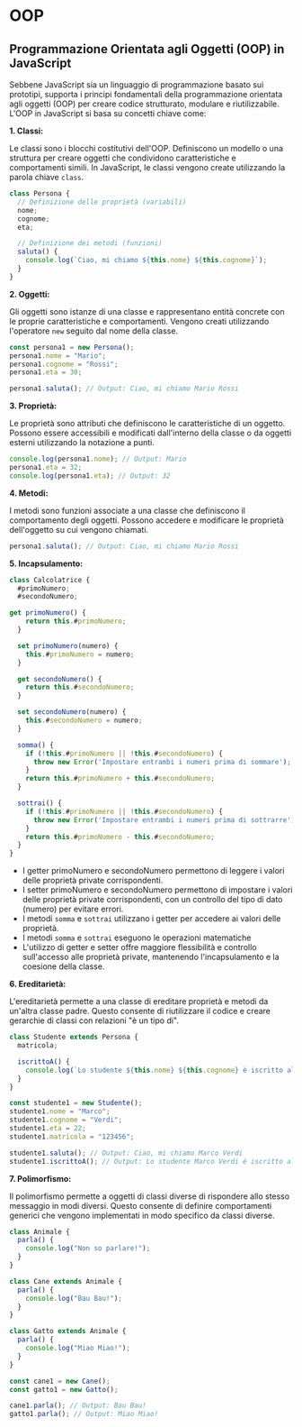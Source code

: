 # OOP

## Programmazione Orientata agli Oggetti (OOP) in JavaScript

Sebbene JavaScript sia un linguaggio di programmazione basato sui prototipi, supporta i principi fondamentali della programmazione orientata agli oggetti (OOP) per creare codice strutturato, modulare e riutilizzabile. L'OOP in JavaScript si basa su concetti chiave come:

**1. Classi:**

Le classi sono i blocchi costitutivi dell'OOP. Definiscono un modello o una struttura per creare oggetti che condividono caratteristiche e comportamenti simili. In JavaScript, le classi vengono create utilizzando la parola chiave `class`.

```javascript
class Persona {
  // Definizione delle proprietà (variabili)
  nome;
  cognome;
  eta;

  // Definizione dei metodi (funzioni)
  saluta() {
    console.log(`Ciao, mi chiamo ${this.nome} ${this.cognome}`);
  }
}
```

**2. Oggetti:**

Gli oggetti sono istanze di una classe e rappresentano entità concrete con le proprie caratteristiche e comportamenti. Vengono creati utilizzando l'operatore `new` seguito dal nome della classe.

```javascript
const persona1 = new Persona();
persona1.nome = "Mario";
persona1.cognome = "Rossi";
persona1.eta = 30;

persona1.saluta(); // Output: Ciao, mi chiamo Mario Rossi
```

**3. Proprietà:**

Le proprietà sono attributi che definiscono le caratteristiche di un oggetto. Possono essere accessibili e modificati dall'interno della classe o da oggetti esterni utilizzando la notazione a punti.

```javascript
console.log(persona1.nome); // Output: Mario
persona1.eta = 32;
console.log(persona1.eta); // Output: 32
```

**4. Metodi:**

I metodi sono funzioni associate a una classe che definiscono il comportamento degli oggetti. Possono accedere e modificare le proprietà dell'oggetto su cui vengono chiamati.

```javascript
persona1.saluta(); // Output: Ciao, mi chiamo Mario Rossi
```

**5. Incapsulamento:**

```javascript
class Calcolatrice {
  #primoNumero;
  #secondoNumero;

get primoNumero() {
    return this.#primoNumero;
  }

  set primoNumero(numero) {
    this.#primoNumero = numero;
  }

  get secondoNumero() {
    return this.#secondoNumero;
  }

  set secondoNumero(numero) {
    this.#secondoNumero = numero;
  }

  somma() {
    if (!this.#primoNumero || !this.#secondoNumero) {
      throw new Error('Impostare entrambi i numeri prima di sommare');
    }
    return this.#primoNumero + this.#secondoNumero;
  }

  sottrai() {
    if (!this.#primoNumero || !this.#secondoNumero) {
      throw new Error('Impostare entrambi i numeri prima di sottrarre');
    }
    return this.#primoNumero - this.#secondoNumero;
  }
}
```



* I getter primoNumero e secondoNumero permettono di leggere i valori delle proprietà private corrispondenti.
* I setter primoNumero e secondoNumero permettono di impostare i valori delle proprietà private corrispondenti, con un controllo del tipo di dato (numero) per evitare errori.
* I metodi `somma` e `sottrai` utilizzano i getter per accedere ai valori delle proprietà.
* I metodi `somma` e `sottrai` eseguono le operazioni matematiche
* L'utilizzo di getter e setter offre maggiore flessibilità e controllo sull'accesso alle proprietà private, mantenendo l'incapsulamento e la coesione della classe.



**6. Ereditarietà:**

L'ereditarietà permette a una classe di ereditare proprietà e metodi da un'altra classe padre. Questo consente di riutilizzare il codice e creare gerarchie di classi con relazioni "è un tipo di".

```javascript
class Studente extends Persona {
  matricola;

  iscrittoA() {
    console.log(`Lo studente ${this.nome} ${this.cognome} è iscritto al corso ${this.matricola}`);
  }
}

const studente1 = new Studente();
studente1.nome = "Marco";
studente1.cognome = "Verdi";
studente1.eta = 22;
studente1.matricola = "123456";

studente1.saluta(); // Output: Ciao, mi chiamo Marco Verdi
studente1.iscrittoA(); // Output: Lo studente Marco Verdi è iscritto al corso 123456
```

**7. Polimorfismo:**

Il polimorfismo permette a oggetti di classi diverse di rispondere allo stesso messaggio in modi diversi. Questo consente di definire comportamenti generici che vengono implementati in modo specifico da classi diverse.

```javascript
class Animale {
  parla() {
    console.log("Non so parlare!");
  }
}

class Cane extends Animale {
  parla() {
    console.log("Bau Bau!");
  }
}

class Gatto extends Animale {
  parla() {
    console.log("Miao Miao!");
  }
}

const cane1 = new Cane();
const gatto1 = new Gatto();

cane1.parla(); // Output: Bau Bau!
gatto1.parla(); // Output: Miao Miao!
```
